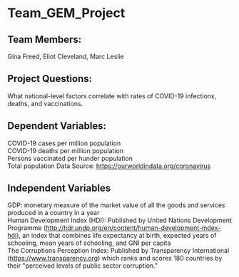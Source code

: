 # Team_GEM_Project

## Team Members:
Gina Freed, Eliot Cleveland, Marc Leslie

## Project Questions:
What national-level factors correlate with rates of COVID-19 infections, deaths, and vaccinations.

## Dependent Variables:
COVID-19 cases per million population\
COVID-19 deaths per million population\
Persons vaccinated per hunder population\
Total population
Data Source: https://ourworldindata.org/coronavirus

## Independent Variables
GDP: monetary measure of the market value of all the goods and services produced in a country in a year\
Human Development Index (HDI): Published by United Nations Development Programme (http://hdr.undp.org/en/content/human-development-index-hdi), an index that combines life expectancy at birth, expected years of schooling, mean years of schooling, and GNI per capita\
The Corruptions Perception Index: Published by Transparency International (https://www.transparency.org) which ranks and scores 180 countries by their "perceived levels of public sector corruption."
